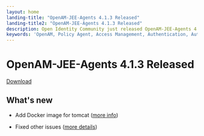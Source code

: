 ```yaml
---
layout: home
landing-title: "OpenAM-JEE-Agents 4.1.3 Released"
landing-title2: "OpenAM-JEE-Agents 4.1.3 Released"
description: Open Identity Community just released OpenAM-JEE-Agents 4.1.3
keywords: 'OpenAM, Policy Agent, Access Management, Authentication, Authorization, SSO, Single Sign On, Open Identity Platform, Release, Docker, OpenShift'
---
```

# OpenAM-JEE-Agents 4.1.3 Released
[Download](https://github.com/OpenIdentityPlatform/OpenAM-JEE-Agents/releases/tag/4.1.3)
## What's new
* Add Docker image for tomcat ([more info](https://hub.docker.com/r/openidentityplatform/openam-j2ee-agent-tomcat/tags))

* Fixed other issues ([more details](https://github.com/OpenIdentityPlatform/OpenAM-JEE-Agents/compare/d6d079db12d9bac6a1da8faf018d56aa7ab4e0fa...eaa11c268b4f6e96ca2b528a715e12b3755abdc3))
